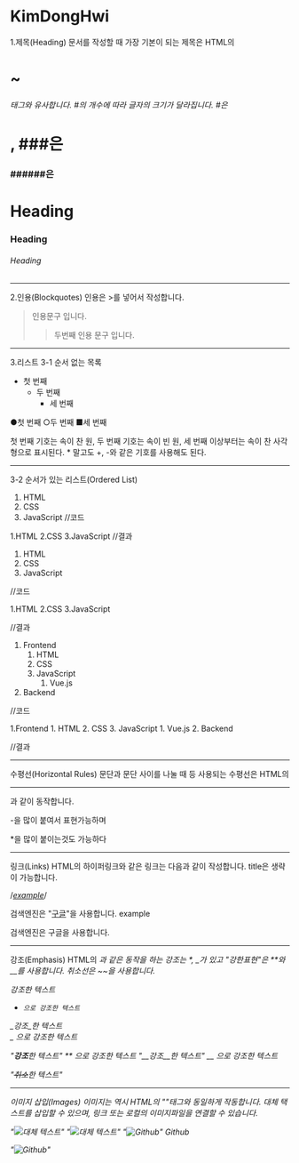 # KimDongHwi

1.제목(Heading)
문서를 작성할 때 가장 기본이 되는 제목은 HTML의 <h1>~<h6> 태그와 유사합니다. #의 개수에 따라 글자의 크기가 달라집니다. 
#은 <h1>, ###은 <h3> ######은 <h6> 

# Heading
### Heading
###### Heading


---------------------------------------


2.인용(Blockquotes)
인용은 >를 넣어서 작성합니다.


> 인용문구 입니다.
>> 두번째 인용 문구 입니다.

---------------------------------------

3.리스트
3-1 순서 없는 목록
* 첫 번째
    * 두 번째
      * 세 번째
      
      
●첫 번째
    ○두 번째
      ■세 번째
      
      
첫 번째 기호는 속이 찬 원, 두 번째 기호는 속이 빈 원, 세 번째 이상부터는 속이 찬 사각형으로 표시된다. * 말고도 +, -와 같은 기호를 사용해도 된다.



---------------------------------------


3-2
순서가 있는 리스트(Ordered List)
1. HTML
2. CSS
3. JavaScript
//코드



1.HTML
2.CSS
3.JavaScript
//결과



1. HTML
1. CSS
1. JavaScript



//코드



1.HTML
2.CSS
3.JavaScript



//결과


1. Frontend
    1. HTML
    2. CSS
    3. JavaScript
        1. Vue.js
2. Backend


//코드



1.Frontend
    1. HTML
    2. CSS
    3. JavaScript
        1. Vue.js
2. Backend



//결과


---------------------------------------

수평선(Horizontal Rules)
문단과 문단 사이를 나눌 때 등 사용되는 수평선은 HTML의 <hr />과 같이 동작합니다.

-을 많이 붙여서 표현가능하며

*을 많이 붙이는것도 가능하다

---------------------------------------


링크(Links)
HTML의 하이퍼링크와 같은 링크는 다음과 같이 작성합니다. title은 생략이 가능합니다.

/*[example](http://example.com "title")*/

검색엔진은 "[구글](https://www.google.com "구글")"을 사용합니다.
example

검색엔진은 구글을 사용합니다.


---------------------------------------


강조(Emphasis)
HTML의 <em>과 같은 동작을 하는 강조는 *, _가 있고 "강한표현"은 **와 __를 사용합니다. 취소선은 ~~을 사용합니다.

*강조*한 텍스트  
*     으로 강조한 텍스트

_강조_한 텍스트  
_    으로 강조한 텍스트


"**강조**한 텍스트"
**       으로 강조한 텍스트
"__강조__한 텍스트"
__     으로 강조한 텍스트

"~~취소~~한 텍스트"


---------------------------------------



이미지 삽입(Images)
이미지는 역시 HTML의 "<img>"태그와 동일하게 작동합니다. 대체 택스트를 삽입할 수 있으며, 링크 또는 로컬의 이미지파일을 연결할 수 있습니다.

"![대체 텍스트](/경로/example.jpg)"
"![대체 텍스트](링크)"
"![Github](./public/img/3/github.png)"
Github

"![Github](http://cfs7.tistory.com/upload_control/download.blog?fhandle=YmxvZzgyMzM1QGZzNy50aXN0b3J5LmNvbTovYXR0YWNoLzAvMDYwMDAwMDAwMDAwLmpwZw%3D%3D)"

